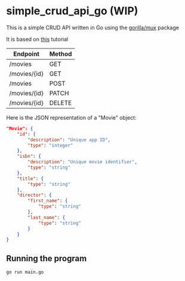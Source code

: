 # simple_crud_api_go (WIP)

This is a simple CRUD API written in Go using the [gorilla/mux](https://github.com/gorilla/mux) package

It is based on [this](https://www.youtube.com/watch?v=jFfo23yIWac&t=1234s) tutorial

| Endpoint     | Method |
| ------------ | ------ |
| /movies      | GET    |
| /movies/{id} | GET    |
| /movies      | POST   |
| /movies/{id} | PATCH  |
| /movies/{id} | DELETE |

Here is the JSON representation of a "Movie" object:

```json
"Movie": {
    "id": {
        "description": "Unique app ID",
        "type": "integer"
    },
    "isbn": {
        "description": "Unique movie identifier",
        "type": "string"
    },
    "title": {
        "type": "string"
    },
    "director": {
        "first_name": {
            "type": "string"
        },
        "last_name": {
            "type": "string"
        }
    }
}
```

## Running the program

```console
go run main.go
```
